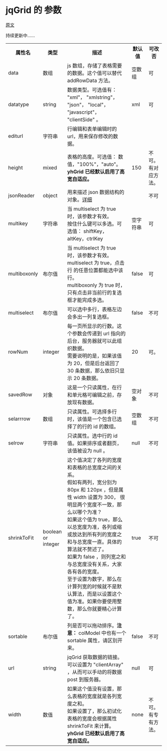 # jqGrid 的 参数

[原文](http://www.trirand.com/jqgridwiki/doku.php?id=wiki:options)

持续更新中……


<table>
    <tr>
        <th>属性名</th>
        <th>类型</th>
        <th>描述</th>
        <th>默认值</th>
        <th>可改否</th>
    </tr>
    <tr>
        <td>data</td>
        <td>数组</td>
        <td>js 数组，存储了表格需要的数据。这个值可以替代 addRowData 方法。</td>
        <td>空数组</td>
        <td>可</td>
    </tr>
    <tr>
        <td>datatype</td>
        <td>string</td>
        <td>数据类型。可选值有： "xml"， "xmlstring"， "json"， "local"， "javascript"， "clientSide" 。</td>
        <td>xml</td>
        <td>可</td>
    </tr>
    <tr>
        <td>editurl</td>
        <td>字符串</td>
        <td>行编辑和表单编辑时的 url，用来保存修改的数据。</td>
        <td></td>
        <td></td>
    </tr>
    <tr>
        <td>height</td>
        <td>mixed</td>
        <td>表格的高度。可选值： 数值，"100%"，"auto"。 <br />
            <strong>yhGrid 已经默认启用了高宽自适应。</strong>
        </td>
        <td>150</td>
        <td>不可。有对应方法。</td>
    </tr>
    <tr>
        <td>jsonReader</td>
        <td>object</td>
        <td>用来描述 json 数据结构的对象。<a href="组织数据.md">详细</a></td>
        <td></td>
        <td>不可</td>
    </tr>
    <tr>
        <td>multikey</td>
        <td>字符串</td>
        <td>
            当 multiselect 为 true 时，该参数才有效。<br />
            按住什么键可以多选。可选值： shiftKey， altKey，ctrlKey
        </td>
        <td>空字符串</td>
        <td>可</td>
    </tr>
    <tr>
        <td>multiboxonly</td>
        <td>布尔值</td>
        <td>
            当 multiselect 为 true 时，该参数才有效。<br />
            multiselect 为 true，点击 行 的任意位置都能选中该行。 <br />
            multiboxonly 为 true 时，只有点击非当前行的复选框才能完成多选。
        </td>
        <td>false</td>
        <td>可</td>
    </tr>
    <tr>
        <td>multiselect</td>
        <td>布尔值</td>
        <td>可以选中多行，表格左边会多出一列复选框。</td>
        <td>false</td>
        <td>不可</td>
    </tr>
    <tr>
        <td>rowNum</td>
        <td>integer</td>
        <td>每一页所显示的行数。这个参数会传递到 url 指向的后台，服务器就可以此组织数据。 <br />
            需要说明的是，如果该值为 20，但是后台返回了 30 条数据，那么依旧只显示 20 条数据。</td>
        <td>20</td>
        <td>可。</td>
    </tr>
    <tr>
        <td>savedRow</td>
        <td>对象</td>
        <td>这是一个只读属性，在行和单元格可编辑之前，存放现有数据。</td>
        <td>空对象</td>
        <td>不可</td>
    </tr>
    <tr>
        <td>selarrrow</td>
        <td>数组</td>
        <td>只读属性。可选择多行时，该值是一个包含已选择了的行的 id 的数组。</td>
        <td>空数组</td>
        <td>不可</td>
    </tr>
    <tr>
        <td>selrow</td>
        <td>字符串</td>
        <td>只读属性。选中行的 id 值。如果排序或者翻页，该值被设为 null 。</td>
        <td>null</td>
        <td>不可</td>
    </tr>
    <tr>
        <td>shrinkToFit</td>
        <td>boolean or integer</td>
        <td>
            这个值决定了各列的宽度和表格的总宽度之间的关系。<br />
            假如有两列，宽分别为 80px 和 120px ，但是属性 width 设置为 300，
            很明显两个宽度不一致，那么以哪个为准？<br />
            如果这个值为 true，那么以总宽度为准，各列或缩或放达到所有列的宽度之和与总宽度一直。具体的算法就不赘述了。<br />
            如果为 false ，则列宽之和与总宽度没有关系，大家各有各的宽度。<br />
            至于设置为数字，那么在计算列宽的时候就不是默认算法，而是以设置这个值为准。如果你要使用整数，那么你就要精心计算了。
        </td>
        <td>true</td>
        <td>不可</td>
    </tr>
    <tr>
        <td>sortable</td>
        <td>布尔值</td>
        <td>列是否可以拖动排序。<strong>注意：</strong> colModel 中也有一个 sortable 属性，请区别开来。</td>
        <td>false</td>
        <td>不可</td>
    </tr>
    <tr>
        <td>url</td>
        <td>string</td>
        <td>jqGrid 获取数据的链接。 可以设置为 "clientArray" ，从而可以手动的将数据 post 到服务器。</td>
        <td>null</td>
        <td>可</td>
    </tr>
    <tr>
        <td>width</td>
        <td>数值</td>
        <td>如果这个值没有设置，那么表格的宽度就是各列宽度之和。<br />
            如果设置了，那么初试化表格的宽度会根据属性 shrinkToFit 来计算。<br />
            <strong>yhGrid 已经默认启用了高宽自适应。</strong>
        </td>
        <td>none</td>
        <td>不可。有专有方法。</td>
    </tr>
</table>